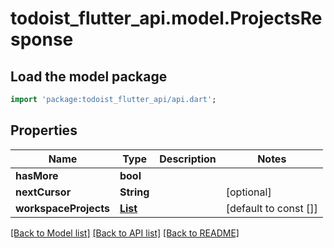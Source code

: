 # todoist_flutter_api.model.ProjectsResponse

## Load the model package
```dart
import 'package:todoist_flutter_api/api.dart';
```

## Properties
Name | Type | Description | Notes
------------ | ------------- | ------------- | -------------
**hasMore** | **bool** |  | 
**nextCursor** | **String** |  | [optional] 
**workspaceProjects** | [**List<WorkspaceProjectView>**](WorkspaceProjectView.md) |  | [default to const []]

[[Back to Model list]](../README.md#documentation-for-models) [[Back to API list]](../README.md#documentation-for-api-endpoints) [[Back to README]](../README.md)


